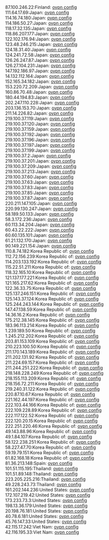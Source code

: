 87.100.246.22:Finland: [ovpn config](vpn/87_100_246_22.ovpn)  
111.64.17.69:Japan: [ovpn config](vpn/111_64_17_69.ovpn)  
114.16.74.180:Japan: [ovpn config](vpn/114_16_74_180.ovpn)  
114.186.50.27:Japan: [ovpn config](vpn/114_186_50_27.ovpn)  
118.17.32.135:Japan: [ovpn config](vpn/118_17_32_135.ovpn)  
118.86.207.177:Japan: [ovpn config](vpn/118_86_207_177.ovpn)  
122.102.176.94:Japan: [ovpn config](vpn/122_102_176_94.ovpn)  
123.48.246.215:Japan: [ovpn config](vpn/123_48_246_215.ovpn)  
124.18.31.40:Japan: [ovpn config](vpn/124_18_31_40.ovpn)  
124.241.72.58:Japan: [ovpn config](vpn/124_241_72_58.ovpn)  
126.26.247.87:Japan: [ovpn config](vpn/126_26_247_87.ovpn)  
126.27.104.231:Japan: [ovpn config](vpn/126_27_104_231.ovpn)  
147.192.186.97:Japan: [ovpn config](vpn/147_192_186_97.ovpn)  
14.132.112.164:Japan: [ovpn config](vpn/14_132_112_164.ovpn)  
152.165.34.182:Japan: [ovpn config](vpn/152_165_34_182.ovpn)  
153.220.72.209:Japan: [ovpn config](vpn/153_220_72_209.ovpn)  
160.86.70.48:Japan: [ovpn config](vpn/160_86_70_48.ovpn)  
180.44.194.83:Japan: [ovpn config](vpn/180_44_194_83.ovpn)  
202.247.110.228:Japan: [ovpn config](vpn/202_247_110_228.ovpn)  
203.136.153.70:Japan: [ovpn config](vpn/203_136_153_70.ovpn)  
211.14.226.82:Japan: [ovpn config](vpn/211_14_226_82.ovpn)  
219.100.37.119:Japan: [ovpn config](vpn/219_100_37_119.ovpn)  
219.100.37.120:Japan: [ovpn config](vpn/219_100_37_120.ovpn)  
219.100.37.159:Japan: [ovpn config](vpn/219_100_37_159.ovpn)  
219.100.37.192:Japan: [ovpn config](vpn/219_100_37_192.ovpn)  
219.100.37.196:Japan: [ovpn config](vpn/219_100_37_196.ovpn)  
219.100.37.197:Japan: [ovpn config](vpn/219_100_37_197.ovpn)  
219.100.37.199:Japan: [ovpn config](vpn/219_100_37_199.ovpn)  
219.100.37.2:Japan: [ovpn config](vpn/219_100_37_2.ovpn)  
219.100.37.201:Japan: [ovpn config](vpn/219_100_37_201.ovpn)  
219.100.37.209:Japan: [ovpn config](vpn/219_100_37_209.ovpn)  
219.100.37.213:Japan: [ovpn config](vpn/219_100_37_213.ovpn)  
219.100.37.60:Japan: [ovpn config](vpn/219_100_37_60.ovpn)  
219.100.37.63:Japan: [ovpn config](vpn/219_100_37_63.ovpn)  
219.100.37.83:Japan: [ovpn config](vpn/219_100_37_83.ovpn)  
219.100.37.85:Japan: [ovpn config](vpn/219_100_37_85.ovpn)  
219.100.37.87:Japan: [ovpn config](vpn/219_100_37_87.ovpn)  
220.211.147.105:Japan: [ovpn config](vpn/220_211_147_105.ovpn)  
220.99.130.247:Japan: [ovpn config](vpn/220_99_130_247.ovpn)  
58.189.50.133:Japan: [ovpn config](vpn/58_189_50_133.ovpn)  
58.3.172.236:Japan: [ovpn config](vpn/58_3_172_236.ovpn)  
60.113.34.204:Japan: [ovpn config](vpn/60_113_34_204.ovpn)  
60.43.22.222:Japan: [ovpn config](vpn/60_43_22_222.ovpn)  
60.60.135.101:Japan: [ovpn config](vpn/60_60_135_101.ovpn)  
61.21.132.170:Japan: [ovpn config](vpn/61_21_132_170.ovpn)  
90.149.221.154:Japan: [ovpn config](vpn/90_149_221_154.ovpn)  
110.8.74.182:Korea Republic of: [ovpn config](vpn/110_8_74_182.ovpn)  
112.72.156.239:Korea Republic of: [ovpn config](vpn/112_72_156_239.ovpn)  
114.203.133.192:Korea Republic of: [ovpn config](vpn/114_203_133_192.ovpn)  
115.22.51.211:Korea Republic of: [ovpn config](vpn/115_22_51_211.ovpn)  
118.32.165.10:Korea Republic of: [ovpn config](vpn/118_32_165_10.ovpn)  
121.137.177.221:Korea Republic of: [ovpn config](vpn/121_137_177_221.ovpn)  
121.165.217.62:Korea Republic of: [ovpn config](vpn/121_165_217_62.ovpn)  
122.36.33.75:Korea Republic of: [ovpn config](vpn/122_36_33_75.ovpn)  
125.137.246.151:Korea Republic of: [ovpn config](vpn/125_137_246_151.ovpn)  
125.143.37.124:Korea Republic of: [ovpn config](vpn/125_143_37_124.ovpn)  
125.244.243.144:Korea Republic of: [ovpn config](vpn/125_244_243_144.ovpn)  
147.47.138.59:Korea Republic of: [ovpn config](vpn/147_47_138_59.ovpn)  
14.36.16.2:Korea Republic of: [ovpn config](vpn/14_36_16_2.ovpn)  
175.212.38.145:Korea Republic of: [ovpn config](vpn/175_212_38_145.ovpn)  
183.96.113.214:Korea Republic of: [ovpn config](vpn/183_96_113_214.ovpn)  
1.239.189.50:Korea Republic of: [ovpn config](vpn/1_239_189_50.ovpn)  
1.245.212.202:Korea Republic of: [ovpn config](vpn/1_245_212_202.ovpn)  
203.81.153.109:Korea Republic of: [ovpn config](vpn/203_81_153_109.ovpn)  
210.223.100.50:Korea Republic of: [ovpn config](vpn/210_223_100_50.ovpn)  
211.170.143.189:Korea Republic of: [ovpn config](vpn/211_170_143_189.ovpn)  
211.202.131.92:Korea Republic of: [ovpn config](vpn/211_202_131_92.ovpn)  
211.224.69.157:Korea Republic of: [ovpn config](vpn/211_224_69_157.ovpn)  
211.244.251.222:Korea Republic of: [ovpn config](vpn/211_244_251_222.ovpn)  
218.148.228.249:Korea Republic of: [ovpn config](vpn/218_148_228_249.ovpn)  
218.155.113.209:Korea Republic of: [ovpn config](vpn/218_155_113_209.ovpn)  
218.156.72.211:Korea Republic of: [ovpn config](vpn/218_156_72_211.ovpn)  
219.240.31.122:Korea Republic of: [ovpn config](vpn/219_240_31_122.ovpn)  
220.87.10.67:Korea Republic of: [ovpn config](vpn/220_87_10_67.ovpn)  
221.162.44.197:Korea Republic of: [ovpn config](vpn/221_162_44_197.ovpn)  
222.103.44.166:Korea Republic of: [ovpn config](vpn/222_103_44_166.ovpn)  
222.109.228.89:Korea Republic of: [ovpn config](vpn/222_109_228_89.ovpn)  
222.117.122.52:Korea Republic of: [ovpn config](vpn/222_117_122_52.ovpn)  
222.120.20.15:Korea Republic of: [ovpn config](vpn/222_120_20_15.ovpn)  
222.251.220.46:Korea Republic of: [ovpn config](vpn/222_251_220_46.ovpn)  
49.143.88.96:Korea Republic of: [ovpn config](vpn/49_143_88_96.ovpn)  
49.1.84.107:Korea Republic of: [ovpn config](vpn/49_1_84_107.ovpn)  
58.122.238.251:Korea Republic of: [ovpn config](vpn/58_122_238_251.ovpn)  
58.227.47.70:Korea Republic of: [ovpn config](vpn/58_227_47_70.ovpn)  
59.19.79.151:Korea Republic of: [ovpn config](vpn/59_19_79_151.ovpn)  
61.82.168.18:Korea Republic of: [ovpn config](vpn/61_82_168_18.ovpn)  
81.36.213.148:Spain: [ovpn config](vpn/81_36_213_148.ovpn)  
101.51.115.195:Thailand: [ovpn config](vpn/101_51_115_195.ovpn)  
101.51.89.148:Thailand: [ovpn config](vpn/101_51_89_148.ovpn)  
223.205.225.216:Thailand: [ovpn config](vpn/223_205_225_216.ovpn)  
49.228.243.73:Thailand: [ovpn config](vpn/49_228_243_73.ovpn)  
161.202.144.236:United States: [ovpn config](vpn/161_202_144_236.ovpn)  
172.107.219.42:United States: [ovpn config](vpn/172_107_219_42.ovpn)  
173.233.73.3:United States: [ovpn config](vpn/173_233_73_3.ovpn)  
198.13.36.179:United States: [ovpn config](vpn/198_13_36_179.ovpn)  
20.198.76.181:United States: [ovpn config](vpn/20_198_76_181.ovpn)  
40.78.6.181:United States: [ovpn config](vpn/40_78_6_181.ovpn)  
45.76.147.33:United States: [ovpn config](vpn/45_76_147_33.ovpn)  
42.115.17.242:Viet Nam: [ovpn config](vpn/42_115_17_242.ovpn)  
42.116.195.33:Viet Nam: [ovpn config](vpn/42_116_195_33.ovpn)  
